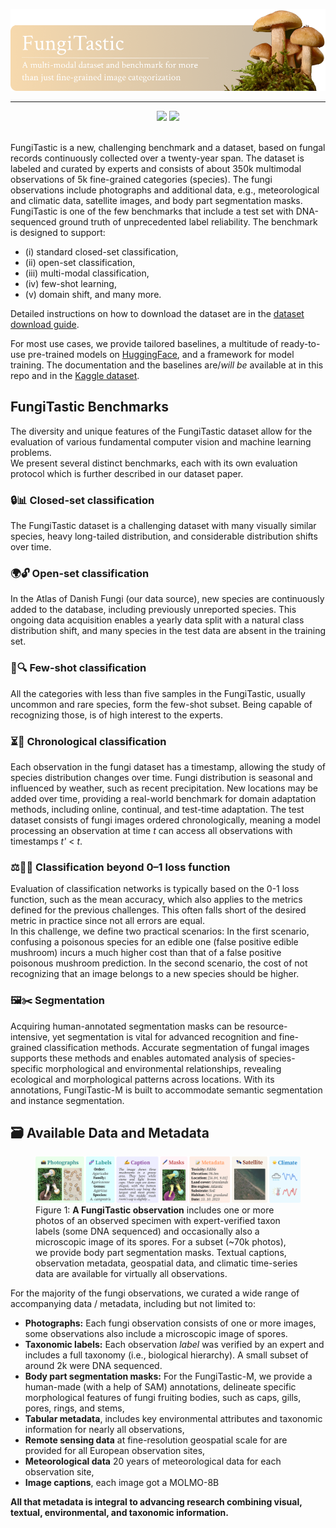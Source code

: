 ![Species Similarities and differences](assets/img/banner.png)

<div align="center">
<hr>
<a href="https://huggingface.co/collections/BVRA/fungitastic-66a227ce0520be533dc6403b"><img src="https://img.shields.io/badge/%F0%9F%A4%97%20Hugging%20Face-Models-blue" /></a>
<a href="https://arxiv.org/pdf/2408.13632"><img src="https://img.shields.io/badge/Proceedings-CVF-red" /></a>
<br><br>
</div>

FungiTastic is a new, challenging benchmark and a dataset, based on fungal records
continuously collected over a twenty-year span. The dataset is labeled and curated by experts and consists of about 350k multimodal observations 
of 5k fine-grained categories (species). The fungi observations include photographs and additional data, e.g., meteorological and climatic data, satellite images, and body part segmentation masks.
FungiTastic is one of the few benchmarks that include a test set with DNA-sequenced ground truth of unprecedented label reliability.
The benchmark is designed to support:
- (i) standard closed-set classification, 
- (ii) open-set classification,
- (iii) multi-modal classification,
- (iv) few-shot learning, 
- (v) domain shift, and many more.

Detailed instructions on how to download the dataset are in the [dataset download guide](dataset/README.md).

For most use cases, we provide tailored baselines, a multitude of ready-to-use pre-trained models on 
[HuggingFace](https://huggingface.co/collections/BVRA/fungitastic-66a227ce0520be533dc6403b),
and a framework for model training. The documentation and the baselines are/_will be_ available at in this repo
and in the [Kaggle dataset](https://www.kaggle.com/datasets/picekl/fungitastic).

## FungiTastic Benchmarks

The diversity and unique features of the FungiTastic dataset allow for the evaluation of various fundamental computer vision and machine learning problems.  
We present several distinct benchmarks, each with its own evaluation protocol which is further described in our dataset paper. 

### 🔒📊 Closed-set classification
The FungiTastic dataset is a challenging dataset with many visually similar species, heavy long-tailed distribution, and considerable distribution shifts over time.
### 🌍🔓 Open-set classification
In the Atlas of Danish Fungi (our data source), new species are continuously added to the database, including previously unreported species. This ongoing data acquisition enables a yearly data split with a natural class distribution shift, and many species in the test data are absent in the training set.

### 🎯🔍 Few-shot classification
All the categories with less than five samples in the FungiTastic, usually uncommon and rare species, form the few-shot subset. Being capable of recognizing those, is of high interest to the experts.
### ⏳🍄 Chronological classification
Each observation in the fungi dataset has a timestamp, allowing the study of species distribution changes over time. Fungi distribution is seasonal and influenced by weather, such as recent precipitation. New locations may be added over time, providing a real-world benchmark for domain adaptation methods, including online, continual, and test-time adaptation. The test dataset consists of fungi images ordered chronologically, meaning a model processing an observation at time _t_ can access all observations with timestamps _t'_ < _t_.  

### ⚖️🚫🍄 Classification beyond 0–1 loss function
Evaluation of classification networks is typically based on the 0-1 loss function, such as the mean accuracy, which also applies to the metrics defined for the previous challenges. This often falls short of the desired metric in practice since not all errors are equal.  
In this challenge, we define two practical scenarios: In the first scenario, confusing a poisonous species for an edible one (false positive edible mushroom) incurs a much higher cost than that of a false positive poisonous mushroom prediction. In the second scenario, the cost of not recognizing that an image belongs to a new species should be higher.  

### 🖼️✂️ Segmentation
Acquiring human-annotated segmentation masks can be resource-intensive, yet segmentation is vital for advanced recognition and fine-grained classification methods. Accurate segmentation of fungal images supports these methods and enables automated analysis of species-specific morphological and environmental relationships, revealing ecological and morphological patterns across locations. With its annotations, FungiTastic-M is built to accommodate semantic segmentation and instance segmentation.


## 🗃️ Available Data and Metadata

<figure>
  <img src="./assets/img/Figure1-observation.png" alt="A beautiful sunset">
  <figcaption>Figure 1: <b>A FungiTastic observation</b> includes 
        one or more photos of an observed specimen with expert-verified taxon labels (some DNA sequenced) and occasionally also a microscopic image of its spores. 
        For a subset (~70k photos), we provide body part segmentation masks.
        Textual captions, observation metadata, geospatial data, and climatic time-series data are available for virtually
        all observations. </figcaption>
</figure>

For the majority of the fungi observations, we curated a wide range of accompanying data / metadata, including but not limited to:
- <b>Photographs:</b> Each fungi observation consists of one or more images, some observations also include a microscopic image of spores.
- <b>Taxonomic labels:</b> Each observation _label_ was verified by an expert and includes a full taxonomy (i.e., biological hierarchy). A small subset of around 2k were DNA sequenced.
- <b>Body part segmentation masks:</b> For the FungiTastic-M, we provide a human-made (with a help of SAM) annotations, delineate specific morphological features of fungi fruiting bodies, such as caps, gills, pores, rings, and stems,
- <b>Tabular metadata</b>, includes key environmental attributes and taxonomic information for nearly all observations,
- <b>Remote sensing data</b> at fine-resolution geospatial scale for are provided for all European observation sites,
- <b>Meteorological data</b> 20 years of meteorological data for each observation site, 
- <b>Image captions</b>, each image got a MOLMO-8B 

**All that metadata is integral to advancing research combining visual, textual, environmental, and taxonomic information.**